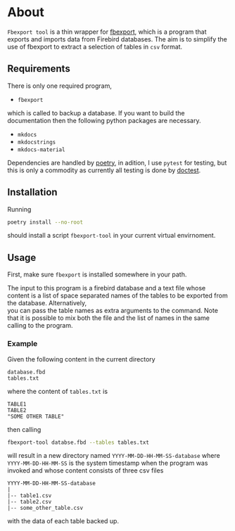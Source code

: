 # About

`Fbexport tool` is a thin wrapper for [fbexport](https://fbexport.sourceforge.net/),
which is a program that exports and imports data from Firebird databases. The aim is to
simplify the use of fbexport to extract a selection of tables in `csv` format. 

## Requirements

There is only one required program, 

* `fbexport`

which is called to backup a database. If you want to build the documentation then 
the following python packages are necessary.

* `mkdocs`
* `mkdocstrings`
* `mkdocs-material`

Dependencies are handled by [poetry](https://python-poetry.org/), in adition, I use 
`pytest` for testing, but this is only a commodity as currently all testing is done by 
[doctest](https://docs.python.org/3/library/doctest.html). 


## Installation

Running 

```sh
poetry install --no-root
```

should install a script `fbexport-tool` in your current virtual envirnoment. 


## Usage


First, make sure `fbexport` is installed somewhere in your path. 

The input to this program is a firebird database and a text file whose content is a list
of space separated names of the tables to be exported from the database. Alternatively,  
you can pass the table names as extra arguments to the command. Note that it is possible
to mix both the file and the list of names in the same calling to the program.

### Example

Given the following content in the current directory 

```
database.fbd
tables.txt
```

where the content of `tables.txt` is 

```
TABLE1
TABLE2
"SOME OTHER TABLE"
```

then calling 

```sh
fbexport-tool databse.fbd --tables tables.txt
```

will result in a new directory named `YYYY-MM-DD-HH-MM-SS-database` where
`YYYY-MM-DD-HH-MM-SS` is the system timestamp when the program was invoked and  whose
content consists of three csv files 

```
YYYY-MM-DD-HH-MM-SS-database
|
|-- table1.csv
|-- table2.csv
|-- some_other_table.csv
```

with the data of each table backed up.